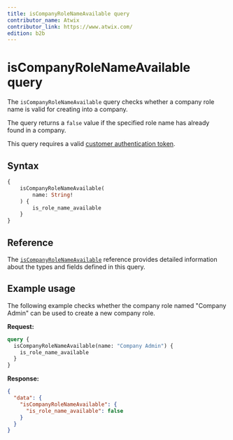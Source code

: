 ```yaml
---
title: isCompanyRoleNameAvailable query
contributor_name: Atwix
contributor_link: https://www.atwix.com/
edition: b2b
---
```


# isCompanyRoleNameAvailable query

The `isCompanyRoleNameAvailable` query checks whether a company role name is valid for creating into a company.

The query returns a `false` value if the specified role name has already found in a company.

This query requires a valid [customer authentication token](../../../customer/mutations/generate-token.md).

## Syntax

```graphql
{
    isCompanyRoleNameAvailable(
        name: String!
    ) {
        is_role_name_available
    }
}
```

## Reference

The [`isCompanyRoleNameAvailable`](https://developer.adobe.com/commerce/webapi/graphql-api/index.html#query-isCompanyRoleNameAvailable) reference provides detailed information about the types and fields defined in this query.

## Example usage

The following example checks whether the company role named "Company Admin" can be used to create a new company role.

**Request:**

```graphql
query {
  isCompanyRoleNameAvailable(name: "Company Admin") {
    is_role_name_available
  }
}
```

**Response:**

```json
{
  "data": {
    "isCompanyRoleNameAvailable": {
      "is_role_name_available": false
    }
  }
}
```
